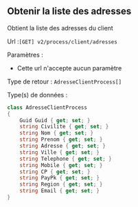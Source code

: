 ## <span id='carnetdadresses'>Obtenir la liste des adresses</span>

Obtient la liste des adresses du client

Url :`[GET] v2/process/client/adresses`

Paramètres : 

- Cette url n'accepte aucun paramètre

Type de retour : `AdresseClientProcess[]`

Type(s) de données :

```csharp
class AdresseClientProcess
{
	Guid Guid { get; set; }
	string Civilite { get; set; }
	string Nom { get; set; }
	string Prenom { get; set; }
	string Adresse { get; set; }
	string Ville { get; set; }
	string Telephone { get; set; }
	string Mobile { get; set; }
	string CP { get; set; }
	string PayPk { get; set; }
	string Region { get; set; }
	string Email { get; set; }
}

```

